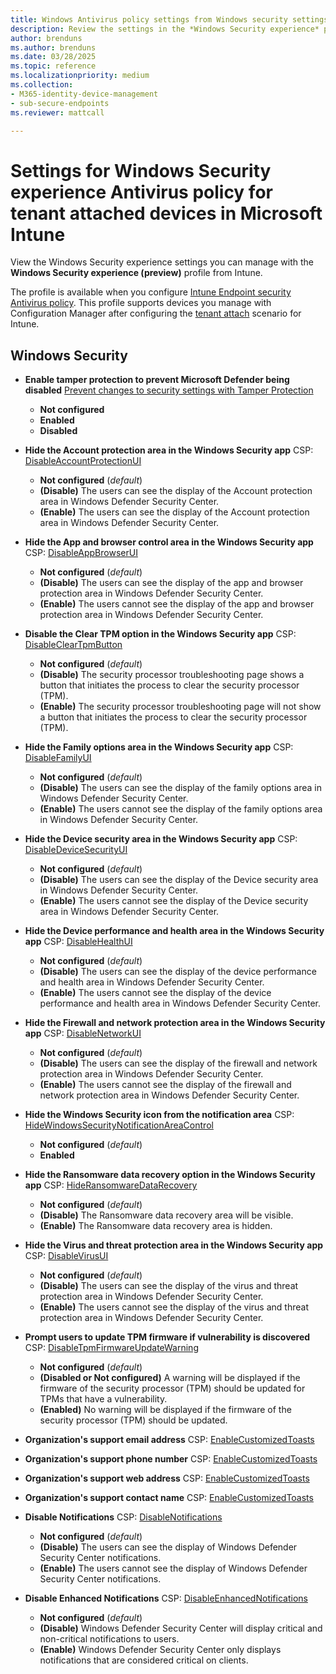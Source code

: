 ```yaml
---
title: Windows Antivirus policy settings from Windows security settings for tenant attached devices in Microsoft Intune | Microsoft Docs
description: Review the settings in the *Windows Security experience* profile for tenant attached devices. To use this Endpoint security Antivirus policy, you must first configure tenant attach for Configuration Manager for Microsoft Intune.
author: brenduns
ms.author: brenduns
ms.date: 03/28/2025
ms.topic: reference
ms.localizationpriority: medium
ms.collection:
- M365-identity-device-management
- sub-secure-endpoints
ms.reviewer: mattcall

---
```


# Settings for Windows Security experience Antivirus policy for tenant attached devices in Microsoft Intune

View the Windows Security experience settings you can manage with the **Windows Security experience (preview)** profile from Intune.

The profile is available when you configure [Intune Endpoint security Antivirus policy](../protect/endpoint-security-antivirus-policy.md). This profile supports devices you manage with Configuration Manager after configuring the [tenant attach](../protect/tenant-attach-intune.md) scenario for Intune.

## Windows Security

- **Enable tamper protection to prevent Microsoft Defender being disabled**
  [Prevent changes to security settings with Tamper Protection](https://go.microsoft.com/fwlink/?linkid=2066083)

  - **Not configured**
  - **Enabled**
  - **Disabled**

- **Hide the Account protection area in the Windows Security app**
  CSP: [DisableAccountProtectionUI](/windows/client-management/mdm/policy-csp-windowsdefendersecuritycenter#windowsdefendersecuritycenter-disableaccountprotectionui)

  - **Not configured** (*default*)
  - **(Disable)** The users can see the display of the Account protection area in Windows Defender Security Center.
  - **(Enable)** The users can see the display of the Account protection area in Windows Defender Security Center.

- **Hide the App and browser control area in the Windows Security app**
  CSP: [DisableAppBrowserUI](/windows/client-management/mdm/policy-csp-windowsdefendersecuritycenter#windowsdefendersecuritycenter-disableappbrowserui)

  - **Not configured** (*default*)
  - **(Disable)** The users can see the display of the app and browser protection area in Windows Defender Security Center.
  - **(Enable)** The users cannot see the display of the app and browser protection area in Windows Defender Security Center.

- **Disable the Clear TPM option in the Windows Security app**
  CSP: [DisableClearTpmButton](/windows/client-management/mdm/policy-csp-windowsdefendersecuritycenter)

  - **Not configured** (*default*)
  - **(Disable)** The security processor troubleshooting page shows a button that initiates the process to clear the security processor (TPM).
  - **(Enable)** The security processor troubleshooting page will not show a button that initiates the process to clear the security processor (TPM).

- **Hide the Family options area in the Windows Security app**
  CSP: [DisableFamilyUI](/windows/client-management/mdm/policy-csp-windowsdefendersecuritycenter#windowsdefendersecuritycenter-disablefamilyui)

  - **Not configured** (*default*)
  - **(Disable)** The users can see the display of the family options area in Windows Defender Security Center.
  - **(Enable)** The users cannot see the display of the family options area in Windows Defender Security Center.

- **Hide the Device security area in the Windows Security app**
  CSP: [DisableDeviceSecurityUI](/windows/client-management/mdm/policy-csp-windowsdefendersecuritycenter#windowsdefendersecuritycenter-disabledevicesecurityui)

  - **Not configured** (*default*)
  - **(Disable)** The users can see the display of the Device security area in Windows Defender Security Center.
  - **(Enable)** The users cannot see the display of the Device security area in Windows Defender Security Center.

- **Hide the Device performance and health area in the Windows Security app**
  CSP: [DisableHealthUI](/windows/client-management/mdm/policy-csp-windowsdefendersecuritycenter#windowsdefendersecuritycenter-disablehealthui)

  - **Not configured** (*default*)
  - **(Disable)** The users can see the display of the device performance and health area in Windows Defender Security Center.
  - **(Enable)** The users cannot see the display of the device performance and health area in Windows Defender Security Center.

- **Hide the Firewall and network protection area in the Windows Security app**
  CSP: [DisableNetworkUI](/windows/client-management/mdm/policy-csp-windowsdefendersecuritycenter#windowsdefendersecuritycenter-disablenetworkui)

  - **Not configured** (*default*)
  - **(Disable)** The users can see the display of the firewall and network protection area in Windows Defender Security Center.
  - **(Enable)** The users cannot see the display of the firewall and network protection area in Windows Defender Security Center.

- **Hide the Windows Security icon from the notification area**
  CSP: [HideWindowsSecurityNotificationAreaControl](/windows/client-management/mdm/policy-csp-windowsdefendersecuritycenter)

  - **Not configured** (*default*)
  - **Enabled**

- **Hide the Ransomware data recovery option in the Windows Security app**
    CSP: [HideRansomwareDataRecovery](/windows/client-management/mdm/policy-csp-windowsdefendersecuritycenter#windowsdefendersecuritycenter-hideransomwaredatarecovery)

  - **Not configured** (*default*)
  - **(Disable)** The Ransomware data recovery area will be visible.
  - **(Enable)** The Ransomware data recovery area is hidden.

- **Hide the Virus and threat protection area in the Windows Security app**
  CSP: [DisableVirusUI](/windows/client-management/mdm/policy-csp-windowsdefendersecuritycenter#windowsdefendersecuritycenter-disablevirusui)

  - **Not configured** (*default*)
  - **(Disable)** The users can see the display of the virus and threat protection area in Windows Defender Security Center.
  - **(Enable)** The users cannot see the display of the virus and threat protection area in Windows Defender Security Center.

- **Prompt users to update TPM firmware if vulnerability is discovered**
  CSP: [DisableTpmFirmwareUpdateWarning](/windows/client-management/mdm/policy-csp-windowsdefendersecuritycenter)

  - **Not configured** (*default*)
  - **(Disabled or Not configured)** A warning will be displayed if the firmware of the security processor (TPM) should be updated for TPMs that have a vulnerability.
  - **(Enabled)** No warning will be displayed if the firmware of the security processor (TPM) should be updated.

- **Organization's support email address**
  CSP: [EnableCustomizedToasts](/windows/client-management/mdm/policy-csp-windowsdefendersecuritycenter#windowsdefendersecuritycenter-enablecustomizedtoasts)

- **Organization's support phone number**
  CSP: [EnableCustomizedToasts](/windows/client-management/mdm/policy-csp-windowsdefendersecuritycenter#windowsdefendersecuritycenter-enablecustomizedtoasts)

- **Organization's support web address**
  CSP: [EnableCustomizedToasts](/windows/client-management/mdm/policy-csp-windowsdefendersecuritycenter#windowsdefendersecuritycenter-enablecustomizedtoasts)

- **Organization's support contact name**
  CSP: [EnableCustomizedToasts](/windows/client-management/mdm/policy-csp-windowsdefendersecuritycenter#windowsdefendersecuritycenter-enablecustomizedtoasts)

- **Disable Notifications**
  CSP: [DisableNotifications](/windows/client-management/mdm/policy-csp-windowsdefendersecuritycenter#windowsdefendersecuritycenter-disablenotifications)

  - **Not configured** (*default*)
  - **(Disable)** The users can see the display of Windows Defender Security Center notifications.
  - **(Enable)** The users cannot see the display of Windows Defender Security Center notifications.

- **Disable Enhanced Notifications**
  CSP: [DisableEnhancedNotifications](/windows/client-management/mdm/policy-csp-windowsdefendersecuritycenter#windowsdefendersecuritycenter-disableenhancednotifications)

  - **Not configured** (*default*)
  - **(Disable)** Windows Defender Security Center will display critical and non-critical notifications to users.
  - **(Enable)** Windows Defender Security Center only displays notifications that are considered critical on clients.
